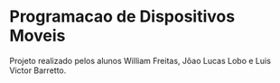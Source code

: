 # Programacao de Dispositivos Moveis
Projeto realizado pelos alunos William Freitas, Jõao Lucas Lobo e Luis Victor Barretto.

